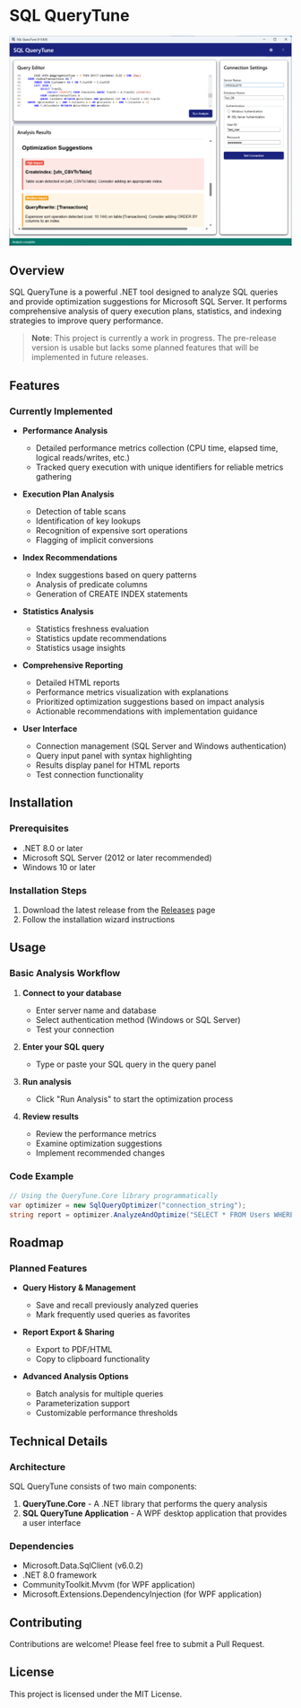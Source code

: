 # SQL QueryTune

![SQL QueryTune Application](./images/QueryTune.png)

## Overview

SQL QueryTune is a powerful .NET tool designed to analyze SQL queries and provide optimization suggestions for Microsoft SQL Server. It performs comprehensive analysis of query execution plans, statistics, and indexing strategies to improve query performance.

> **Note**: This project is currently a work in progress. The pre-release version is usable but lacks some planned features that will be implemented in future releases.

## Features

### Currently Implemented

- **Performance Analysis**
  - Detailed performance metrics collection (CPU time, elapsed time, logical reads/writes, etc.)
  - Tracked query execution with unique identifiers for reliable metrics gathering
  
- **Execution Plan Analysis**
  - Detection of table scans
  - Identification of key lookups
  - Recognition of expensive sort operations
  - Flagging of implicit conversions

- **Index Recommendations**
  - Index suggestions based on query patterns
  - Analysis of predicate columns
  - Generation of CREATE INDEX statements

- **Statistics Analysis**
  - Statistics freshness evaluation
  - Statistics update recommendations
  - Statistics usage insights

- **Comprehensive Reporting**
  - Detailed HTML reports
  - Performance metrics visualization with explanations
  - Prioritized optimization suggestions based on impact analysis
  - Actionable recommendations with implementation guidance

- **User Interface**
  - Connection management (SQL Server and Windows authentication)
  - Query input panel with syntax highlighting
  - Results display panel for HTML reports
  - Test connection functionality

## Installation

### Prerequisites

- .NET 8.0 or later
- Microsoft SQL Server (2012 or later recommended)
- Windows 10 or later 

### Installation Steps

1. Download the latest release from the [Releases](https://github.com/yourusername/sql-querytune/releases) page
2. Follow the installation wizard instructions

## Usage

### Basic Analysis Workflow

1. **Connect to your database**
   - Enter server name and database
   - Select authentication method (Windows or SQL Server)
   - Test your connection

2. **Enter your SQL query**
   - Type or paste your SQL query in the query panel

3. **Run analysis**
   - Click "Run Analysis" to start the optimization process

4. **Review results**
   - Review the performance metrics
   - Examine optimization suggestions
   - Implement recommended changes

### Code Example

```csharp
// Using the QueryTune.Core library programmatically
var optimizer = new SqlQueryOptimizer("connection_string");
string report = optimizer.AnalyzeAndOptimize("SELECT * FROM Users WHERE LastLoginDate > @date");
```

## Roadmap

### Planned Features

- **Query History & Management**
  - Save and recall previously analyzed queries
  - Mark frequently used queries as favorites

- **Report Export & Sharing**
  - Export to PDF/HTML
  - Copy to clipboard functionality

- **Advanced Analysis Options**
  - Batch analysis for multiple queries
  - Parameterization support
  - Customizable performance thresholds

## Technical Details

### Architecture

SQL QueryTune consists of two main components:

1. **QueryTune.Core** - A .NET library that performs the query analysis
2. **SQL QueryTune Application** - A WPF desktop application that provides a user interface

### Dependencies

- Microsoft.Data.SqlClient (v6.0.2)
- .NET 8.0 framework
- CommunityToolkit.Mvvm (for WPF application)
- Microsoft.Extensions.DependencyInjection (for WPF application)

## Contributing

Contributions are welcome! Please feel free to submit a Pull Request.

## License

This project is licensed under the MIT License.

